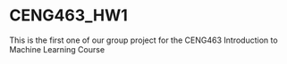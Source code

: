 # CENG463_HW1
This is the first one of our group project for the CENG463 Introduction to Machine Learning Course
